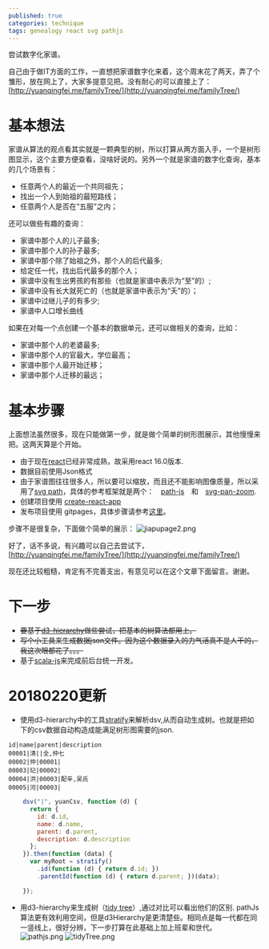 ```yaml
---
published: true
categories: technique
tags: genealogy react svg pathjs
---
```

尝试数字化家谱。

自己由于做IT方面的工作，一直想把家谱数字化来着，这个周末花了两天，弄了个雏形，放在网上了，大家多提意见把。没有耐心的可以直接上了：　[http://yuanqingfei.me/familyTree/](http://yuanqingfei.me/familyTree/)

# 基本想法
家谱从算法的观点看其实就是一颗典型的树，所以打算从两方面入手，一个是树形图显示，这个主要方便查看，没啥好说的。另外一个就是家谱的数字化查询，基本的几个场景有：

* 任意两个人的最近一个共同祖先；
* 找出一个人到始祖的最短路线；
* 任意两个人是否在“五服”之内；

还可以做些有趣的查询：

* 家谱中那个人的儿子最多;
* 家谱中那个人的孙子最多;
* 家谱中那个除了始祖之外，那个人的后代最多;
* 给定任一代，找出后代最多的那个人；
* 家谱中没有生出男孩的有那些（也就是家谱中表示为“至”的）;
* 家谱中没有长大就死亡的（也就是家谱中表示为“夭”的）；
* 家谱中过继儿子的有多少;
* 家谱中人口增长曲线

如果在对每一个点创建一个基本的数据单元，还可以做相关的查询，比如：

* 家谱中那个人的老婆最多;
* 家谱中那个人的官最大，学位最高；
* 家谱中那个人最开始迁移；
* 家谱中那个人迁移的最远；

# 基本步骤

上面想法虽然很多，现在只能做第一步，就是做个简单的树形图展示，其他慢慢来把。这两天算是个开始。

* 由于现在[react](https://github.com/facebook/react)已经非常成熟，故采用react 16.0版本.
* 数据目前使用Json格式
* 由于家谱图往往很多人，所以要可以缩放，而且还不能影响图像质量，所以采用了[svg path](https://www.w3.org/TR/SVG/paths.html)，具体的参考框架就是两个：　[path-js](https://github.com/andreaferretti/paths-js)　和　[svg-pan-zoom](https://github.com/chrvadala/react-svg-pan-zoom).
* 创建项目使用 [create-react-app](https://github.com/facebook/create-react-app)
* 发布项目使用 gitpages，具体步骤请参考[这里](https://github.com/facebook/create-react-app/blob/master/packages/react-scripts/template/README.md#github-pages)。


步骤不是很复杂，下面做个简单的展示：
![jiapupage2.png]({{site.baseurl}}/images/jiapupage2.png)

好了，话不多说，有兴趣可以自己去尝试下，[http://yuanqingfei.me/familyTree/](http://yuanqingfei.me/familyTree/)

现在还比较粗糙，肯定有不完善支出，有意见可以在这个文章下面留言。谢谢。

# 下一步

* ~~要基于[d3-hierarchy](https://github.com/d3/d3-hierarchy)做些尝试，把基本的树算法都用上。~~
* ~~写个小工具来生成数据json文件。因为这个数据录入的力气活真不是人干的，我这次眼都花了。。。~~
* 基于[scala-js](https://github.com/scala-js/scala-js)来完成前后台统一开发。

# 20180220更新

* 使用d3-hierarchy中的工具[stratify](https://github.com/d3/d3-hierarchy#stratify)来解析dsv,从而自动生成树。也就是把如下的csv数据自动构造成能满足树形图需要的json.

```csv
id|name|parent|description
00001|清||全,仲七
00002|仲|00001|
00003|玘|00002|
00004|洪|00003|配辛,吴氏
00005|河|00003|
```

```javascript
    dsv("|", yuanCsv, function (d) {
      return {
        id: d.id,
        name: d.name,
        parent: d.parent,
        description: d.description
      };
    }).then(function (data) {
      var myRoot = stratify()
        .id(function (d) { return d.id; })
        .parentId(function (d) { return d.parent; })(data);

    });
```
* 用d3-hierarchy来生成树（[tidy tree](https://github.com/d3/d3-hierarchy/blob/master/src/tree.js)）,通过对比可以看出他们的区别. pathJs算法更有效利用空间，但是d3Hierarchy是更清楚些。相同点是每一代都在同一竖线上，很好分辨，下一步打算在此基础上加上班辈和世代。
![pathjs.png]({{site.baseurl}}/images/pathjs.png)
![tidyTree.png]({{site.baseurl}}/images/tidyTree.png)

